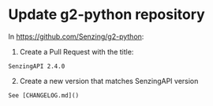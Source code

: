 # Update g2-python repository

In https://github.com/Senzing/g2-python:

1. Create a Pull Request with the title:

```console
SenzingAPI 2.4.0
```

2. Create a new version that matches SenzingAPI version

```console
See [CHANGELOG.md]()
```
